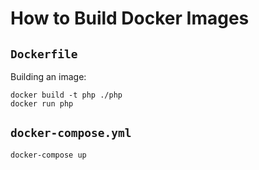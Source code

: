 # How to Build Docker Images

## `Dockerfile`

Building an image:

```
docker build -t php ./php
docker run php
```

## `docker-compose.yml`

```
docker-compose up
```
